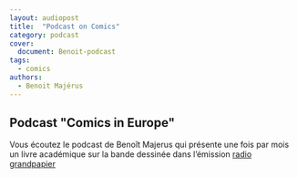 ```yaml
---
layout: audiopost
title:  "Podcast on Comics"
category: podcast
cover:
  document: Benoit-podcast  
tags:
  - comics
authors:
  - Benoit Majérus
---
```


## Podcast "Comics in Europe"

Vous écoutez le podcast de Benoît Majerus qui présente une fois par mois un livre académique sur la bande dessinée dans l’émission [radio grandpapier](http://radio.grandpapier.org/)


<!-- more -->

